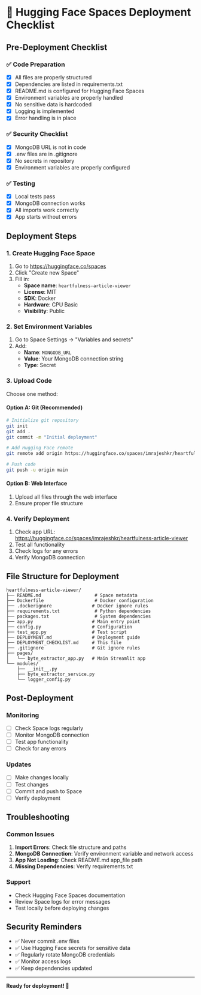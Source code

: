 # 🚀 Hugging Face Spaces Deployment Checklist

## Pre-Deployment Checklist

### ✅ Code Preparation
- [x] All files are properly structured
- [x] Dependencies are listed in requirements.txt
- [x] README.md is configured for Hugging Face Spaces
- [x] Environment variables are properly handled
- [x] No sensitive data is hardcoded
- [x] Logging is implemented
- [x] Error handling is in place

### ✅ Security Checklist
- [x] MongoDB URL is not in code
- [x] .env files are in .gitignore
- [x] No secrets in repository
- [x] Environment variables are properly configured

### ✅ Testing
- [x] Local tests pass
- [x] MongoDB connection works
- [x] All imports work correctly
- [x] App starts without errors

## Deployment Steps

### 1. Create Hugging Face Space
1. Go to https://huggingface.co/spaces
2. Click "Create new Space"
3. Fill in:
   - **Space name**: `heartfulness-article-viewer`
   - **License**: MIT
   - **SDK**: Docker
   - **Hardware**: CPU Basic
   - **Visibility**: Public

### 2. Set Environment Variables
1. Go to Space Settings → "Variables and secrets"
2. Add:
   - **Name**: `MONGODB_URL`
   - **Value**: Your MongoDB connection string
   - **Type**: Secret

### 3. Upload Code
Choose one method:

#### Option A: Git (Recommended)
```bash
# Initialize git repository
git init
git add .
git commit -m "Initial deployment"

# Add Hugging Face remote
git remote add origin https://huggingface.co/spaces/imrajeshkr/heartfulness-article-viewer

# Push code
git push -u origin main
```

#### Option B: Web Interface
1. Upload all files through the web interface
2. Ensure proper file structure

### 4. Verify Deployment
1. Check app URL: https://huggingface.co/spaces/imrajeshkr/heartfulness-article-viewer
2. Test all functionality
3. Check logs for any errors
4. Verify MongoDB connection

## File Structure for Deployment

```
heartfulness-article-viewer/
├── README.md                    # Space metadata
├── Dockerfile                   # Docker configuration
├── .dockerignore               # Docker ignore rules
├── requirements.txt             # Python dependencies
├── packages.txt                 # System dependencies
├── app.py                      # Main entry point
├── config.py                   # Configuration
├── test_app.py                 # Test script
├── DEPLOYMENT.md               # Deployment guide
├── DEPLOYMENT_CHECKLIST.md     # This file
├── .gitignore                  # Git ignore rules
├── pages/
│   └── byte_extractor_app.py   # Main Streamlit app
└── modules/
    ├── __init__.py
    ├── byte_extractor_service.py
    └── logger_config.py
```

## Post-Deployment

### Monitoring
- [ ] Check Space logs regularly
- [ ] Monitor MongoDB connection
- [ ] Test app functionality
- [ ] Check for any errors

### Updates
- [ ] Make changes locally
- [ ] Test changes
- [ ] Commit and push to Space
- [ ] Verify deployment

## Troubleshooting

### Common Issues
1. **Import Errors**: Check file structure and paths
2. **MongoDB Connection**: Verify environment variable and network access
3. **App Not Loading**: Check README.md app_file path
4. **Missing Dependencies**: Verify requirements.txt

### Support
- Check Hugging Face Spaces documentation
- Review Space logs for error messages
- Test locally before deploying changes

## Security Reminders

- ✅ Never commit .env files
- ✅ Use Hugging Face secrets for sensitive data
- ✅ Regularly rotate MongoDB credentials
- ✅ Monitor access logs
- ✅ Keep dependencies updated

---

**Ready for deployment! 🚀**
